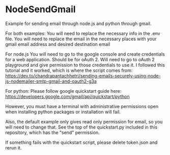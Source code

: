 # NodeSendGmail
Example for sending email through node.js and python through gmail.

For both examples:
You will need to replace the necessary info in the .env file.
You will need to replace the email in the necessary places with your gmail email address and desired destination email

For node.js
You will need to go to the google console and create credentials for a web application. Should be for oAuth 2. Will need to go to oAuth 2 playground and give permission to those credentials to use it. I followed this tutorial and it worked, which is where the script comes from:
https://dev.to/chandrapantachhetri/sending-emails-securely-using-node-js-nodemailer-smtp-gmail-and-oauth2-g3a


For python:
Please follow google quickstart guide here:
https://developers.google.com/gmail/api/quickstart/python

However, you must have a terminal with administrative permissions open when installing python packages or installation will fail.

Also, the default example only gives read only permission for email, so you will need to change that. See the top of the quickstart.py included in this repository, which has the "send" permission.

If something fails with the quickstart script, please delete token.json and rerun it.


